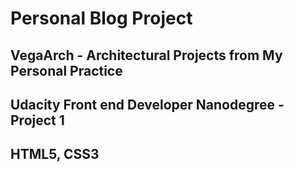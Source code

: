 # Personal Blog Project

## VegaArch - Architectural Projects from My Personal Practice

## Udacity Front end Developer Nanodegree - Project 1

## HTML5, CSS3
